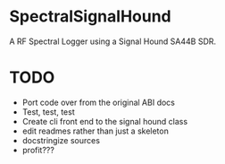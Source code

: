 SpectralSignalHound
===================

A RF Spectral Logger using a Signal Hound SA44B SDR.

TODO
====

- Port code over from the original ABI docs
- Test, test, test
- Create cli front end to the signal hound class
- edit readmes rather than just a skeleton
- docstringize sources
- profit???
